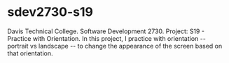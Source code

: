 # sdev2730-s19
Davis Technical College.
Software Development 2730.
Project: S19 - Practice with Orientation.
In this project, I practice with orientation -- portrait vs landscape -- to change the appearance of the screen based on that orientation.
